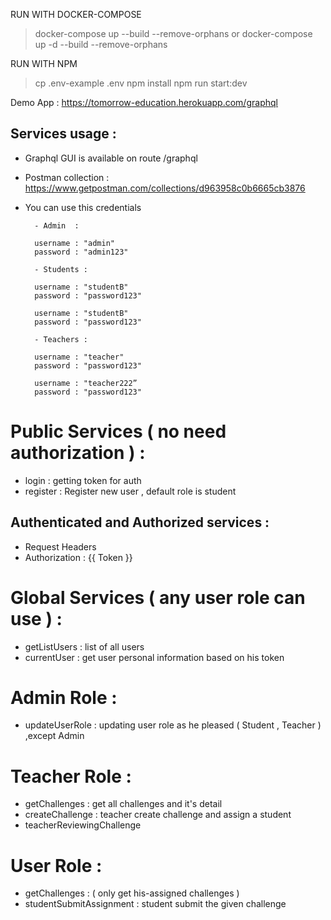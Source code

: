 
RUN WITH DOCKER-COMPOSE

> docker-compose up --build --remove-orphans
or
> docker-compose up -d --build --remove-orphans


RUN WITH NPM 
> cp .env-example .env
> npm install
> npm run start:dev

Demo App : https://tomorrow-education.herokuapp.com/graphql
## Services usage : 
 - Graphql GUI is available on route /graphql
 - Postman collection : https://www.getpostman.com/collections/d963958c0b6665cb3876

- You can use this credentials

  ```
    - Admin  : 

    username : "admin"   
    password : "admin123"

    - Students : 

    username : "studentB"   
    password : "password123"
    
    username : "studentB"   
    password : "password123"
    
    - Teachers : 

    username : "teacher"   
    password : "password123"

    username : "teacher222”   
    password : "password123"
  
  ```

# Public Services ( no need authorization ) :
- login        :  getting token for auth
- register     :  Register new user , default role is student

## Authenticated and Authorized services :
  - Request Headers
  - Authorization : {{ Token }}
  # Global Services ( any user role can use ) :
  - getListUsers :  list of all users
  - currentUser  :  get user personal information based on his token

  # Admin Role :
  - updateUserRole : updating user role as he pleased ( Student , Teacher ) ,except Admin

  # Teacher Role :
  - getChallenges   :  get all challenges and it's detail
  - createChallenge :  teacher create challenge and assign a student
  - teacherReviewingChallenge

  # User Role :
  - getChallenges           :   ( only get his-assigned challenges )
  - studentSubmitAssignment :   student submit the given challenge






